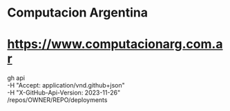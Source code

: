 # Computacion Argentina
# https://www.computacionarg.com.ar

gh api \
  -H "Accept: application/vnd.github+json" \
  -H "X-GitHub-Api-Version: 2023-11-26" \
  /repos/OWNER/REPO/deployments
